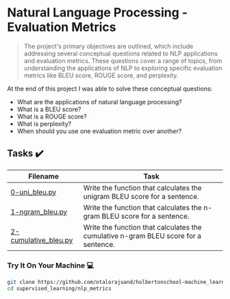 # Natural Language Processing - Evaluation Metrics

>  The project's primary objectives are outlined, which include addressing several conceptual questions related to NLP applications and evaluation metrics. These questions cover a range of topics, from understanding the applications of NLP to exploring specific evaluation metrics like BLEU score, ROUGE score, and perplexity. 

At the end of this project I was able to solve these conceptual questions:

* What are the applications of natural language processing?
* What is a BLEU score?
* What is a ROUGE score?
* What is perplexity?
* When should you use one evaluation metric over another?


## Tasks :heavy_check_mark:

| Filename | Task |
| ------ | ------------------------------------------------- | 
| [0-uni_bleu.py](https://github.com/otalorajuand/holbertonschool-machine_learning/blob/main/supervised_learning/nlp_metrics/0-uni_bleu.py)| Write the function that calculates the unigram BLEU score for a sentence. | 
| [1-ngram_bleu.py](https://github.com/otalorajuand/holbertonschool-machine_learning/blob/main/supervised_learning/nlp_metrics/1-ngram_bleu.py)| Write the function that calculates the n-gram BLEU score for a sentence. | 
| [2-cumulative_bleu.py](https://github.com/otalorajuand/holbertonschool-machine_learning/blob/main/supervised_learning/nlp_metrics/2-cumulative_bleu.py)| Write the function that calculates the cumulative n-gram BLEU score for a sentence. | 



### Try It On Your Machine :computer:
```bash
git clone https://github.com/otalorajuand/holbertonschool-machine_learning.git
cd supervised_learning/nlp_metrics
```